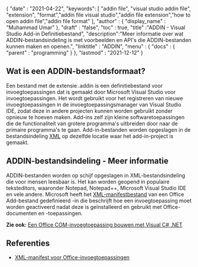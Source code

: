 {
  "date" : "2021-04-22",
  "keywords": [ "addin file", "visual studio addin file", "extension", "format","addin file visual studio","addin file extension","how to open addin file","addin file format" ],
  "author" : {
    "display_name" : "Muhammad Umar"
},
  "draft" : "false",
  "toc" : true,
  "title" :"ADDIN - Visual Studio Add-in Definitiebestand",
  "description":"Meer informatie over wat ADDIN-bestandsindeling is met voorbeelden en API's die ADDIN-bestanden kunnen maken en openen.",
  "linktitle" : "ADDIN",
  "menu" : {
    "docs" : {
      "parent" : "programming"
}
},
  "lastmod" : "2021-12-12"
}

## Wat is een ADDIN-bestandsformaat?

Een bestand met de extensie .addin is een definitiebestand voor invoegtoepassingen dat is gemaakt door Microsoft Visual Studio voor invoegtoepassingen. Het wordt gebruikt voor het registreren van nieuwe invoegtoepassingen in de invoegtoepassingsmanager van Visual Studio IDE, zodat deze in andere projecten kunnen worden gebruikt zonder opnieuw te hoeven maken. Add-ins zelf zijn kleine softwaretoepassingen die de functionaliteit van grotere programma's uitbreiden door naar de primaire programma's te gaan. Add-in-bestanden worden opgeslagen in de bestandsindeling [XML](/nl/web/xml/) op dezelfde locatie waar het add-in-project is gemaakt.

## ADDIN-bestandsindeling - Meer informatie

ADDIN-bestanden worden op schijf opgeslagen in XML-bestandsindeling die voor mensen leesbaar is. Het kan worden geopend in populaire teksteditors, waaronder Notepad, Notepad++, Microsoft Visual Studio IDE en vele andere. Microsoft heeft het [XML-manifestbestand](https://learn.microsoft.com/en-us/office/dev/add-ins/develop/add-in-manifests?tabs=tabid-1) van een Office Add-bestand gedefinieerd -in die beschrijft hoe een invoegtoepassing moet worden geactiveerd nadat deze is geïnstalleerd en gebruikt met Office-documenten en -toepassingen.

**Zie ook:** [Een Office COM-invoegtoepassing bouwen met Visual C# .NET](https://learn.microsoft.com/en-us/previous-versions/office/troubleshoot/office-developer/office-com-add-in-using-visual-c)

## Referenties

* [XML-manifest voor Office-invoegtoepassingen](https://learn.microsoft.com/en-us/office/dev/add-ins/develop/add-in-manifests?tabs=tabid-1)

